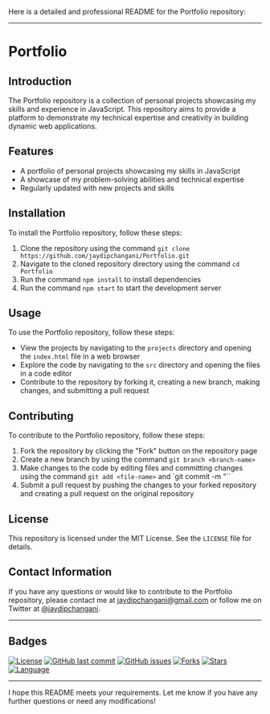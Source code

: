 Here is a detailed and professional README for the Portfolio repository:

---

**Portfolio**
================

**Introduction**
---------------

The Portfolio repository is a collection of personal projects showcasing my skills and experience in JavaScript. This repository aims to provide a platform to demonstrate my technical expertise and creativity in building dynamic web applications.

**Features**
------------

* A portfolio of personal projects showcasing my skills in JavaScript
* A showcase of my problem-solving abilities and technical expertise
* Regularly updated with new projects and skills

**Installation**
--------------

To install the Portfolio repository, follow these steps:

1. Clone the repository using the command `git clone https://github.com/jaydipchangani/Portfolio.git`
2. Navigate to the cloned repository directory using the command `cd Portfolio`
3. Run the command `npm install` to install dependencies
4. Run the command `npm start` to start the development server

**Usage**
---------

To use the Portfolio repository, follow these steps:

* View the projects by navigating to the `projects` directory and opening the `index.html` file in a web browser
* Explore the code by navigating to the `src` directory and opening the files in a code editor
* Contribute to the repository by forking it, creating a new branch, making changes, and submitting a pull request

**Contributing**
-------------

To contribute to the Portfolio repository, follow these steps:

1. Fork the repository by clicking the "Fork" button on the repository page
2. Create a new branch by using the command `git branch <branch-name>`
3. Make changes to the code by editing files and committing changes using the command `git add <file-name>` and `git commit -m "<commit-message>``
4. Submit a pull request by pushing the changes to your forked repository and creating a pull request on the original repository

**License**
---------

This repository is licensed under the MIT License. See the `LICENSE` file for details.

**Contact Information**
---------------------

If you have any questions or would like to contribute to the Portfolio repository, please contact me at [jaydipchangani@gmail.com](mailto:jaydipchangani@gmail.com) or follow me on Twitter at [@jaydipchangani](https://twitter.com/jaydipchangani).

---

**Badges**
----------

[![License](https://img.shields.io/badge/License-MIT-yellow.svg)](https://opensource.org/licenses/MIT)
[![GitHub last commit](https://img.shields.io/github/last-commit/jaydipchangani/Portfolio.svg)](https://github.com/jaydipchangani/Portfolio/commits/master)
[![GitHub issues](https://img.shields.io/github/issues/jaydipchangani/Portfolio.svg)](https://github.com/jaydipchangani/Portfolio/issues)
[![Forks](https://img.shields.io/github/forks/jaydipchangani/Portfolio.svg)](https://github.com/jaydipchangani/Portfolio/network/members)
[![Stars](https://img.shields.io/github/stars/jaydipchangani/Portfolio.svg)](https://github.com/jaydipchangani/Portfolio/stargazers)
[![Language](https://img.shields.io/github/languages/language/jaydipchangani/Portfolio.svg)](https://github.com/jaydipchangani/Portfolio/tree/master)

---

I hope this README meets your requirements. Let me know if you have any further questions or need any modifications!
